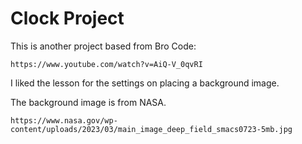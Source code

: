 # Clock Project

This is another project based from Bro Code:

```
https://www.youtube.com/watch?v=AiQ-V_0qvRI
```

I liked the lesson for the settings on placing a background image.

The background image is from NASA.

```
https://www.nasa.gov/wp-content/uploads/2023/03/main_image_deep_field_smacs0723-5mb.jpg
```
